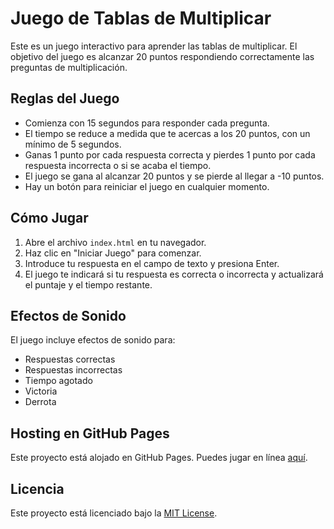 # Juego de Tablas de Multiplicar

Este es un juego interactivo para aprender las tablas de multiplicar. El objetivo del juego es alcanzar 20 puntos respondiendo correctamente las preguntas de multiplicación.

## Reglas del Juego

- Comienza con 15 segundos para responder cada pregunta.
- El tiempo se reduce a medida que te acercas a los 20 puntos, con un mínimo de 5 segundos.
- Ganas 1 punto por cada respuesta correcta y pierdes 1 punto por cada respuesta incorrecta o si se acaba el tiempo.
- El juego se gana al alcanzar 20 puntos y se pierde al llegar a -10 puntos.
- Hay un botón para reiniciar el juego en cualquier momento.

## Cómo Jugar

1. Abre el archivo `index.html` en tu navegador.
2. Haz clic en "Iniciar Juego" para comenzar.
3. Introduce tu respuesta en el campo de texto y presiona Enter.
4. El juego te indicará si tu respuesta es correcta o incorrecta y actualizará el puntaje y el tiempo restante.

## Efectos de Sonido

El juego incluye efectos de sonido para:
- Respuestas correctas
- Respuestas incorrectas
- Tiempo agotado
- Victoria
- Derrota

## Hosting en GitHub Pages

Este proyecto está alojado en GitHub Pages. Puedes jugar en línea [aquí](https://omarprieto2016.github.io/juego-tablas-multiplicar).

## Licencia

Este proyecto está licenciado bajo la [MIT License](LICENSE).
